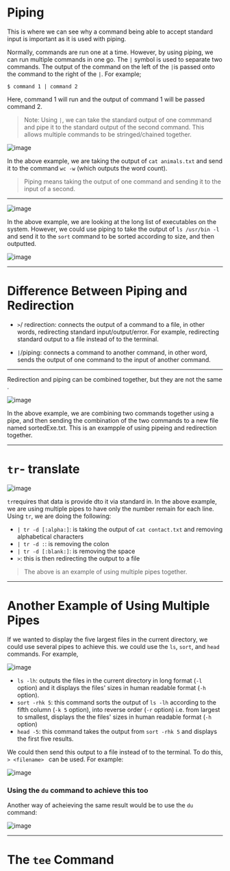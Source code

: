 # Piping 

This is where we can see why a command being able to accept standard input is important as it is used with piping.

Normally, commands are run one at a time. However, by using piping, we can run multiple commands in one go. The `|` symbol is used to separate two commands. The output of the command on the left of the `|`is passed onto the command to the right of the `|`. For example;

```console
$ command 1 | command 2
```
Here, command 1 will run and the output of command 1 will be passed command 2.

> Note: Using `|`, we can take the standard output of one commmand and pipe it to the standard output of the second command. This allows multiple commands to be stringed/chained together.

![image](https://user-images.githubusercontent.com/107522496/198016325-c58b6330-a6ae-4933-b6d9-78cc88dfa8a6.png)
 
In the above example, we are taking the output of `cat animals.txt` and send it to the command `wc -w` (which outputs the word count). 

> Piping means taking the output of one command and sending it to the input of a second.

---

![image](https://user-images.githubusercontent.com/107522496/198063744-b7ce5c95-fcab-4dd7-83ab-c6af77971ef2.png)

In the above example, we are looking at the long list of executables on the system. However, we could use piping to take the output of `ls /usr/bin -l` and send it to the `sort` command to be sorted according to size, and then outputted.

![image](https://user-images.githubusercontent.com/107522496/198059326-f7637aef-9d69-435a-9051-e20c24ade619.png)

 ---
 
 # Difference Between Piping and Redirection
 
 * `>`/ redirection: connects the output of a command to a file, in other words, redirecting standard input/output/error. For example, redirecting standard output to a file instead of to the terminal. 
   
 * `|`/piping: connects a command to another command, in other word, sends the output of one command to the input of another command. 

---

Redirection and piping can be combined together, but they are not the same .   

![image](https://user-images.githubusercontent.com/107522496/198067941-d1e74b0e-7dd5-4c5c-8144-b49c11838de7.png)

In the above example, we are combining two commands together using a pipe, and then sending the combination of the two commands to a new file named sortedExe.txt. This is an exampple of using pipeing and redirection together. 

---

# `tr`- translate 

![image](https://user-images.githubusercontent.com/107522496/198072900-ee1ed4a9-ddec-4c93-b7bf-02fb66dc4e4b.png)

`tr`requires that data is provide dto it via standard in. In the above example, we are using multiple pipes to have only the number remain for each line. Using `tr`, we are doing the following:

* `| tr -d [:alpha:]`: is taking the output of `cat contact.txt` and removing alphabetical characters
* ` | tr -d : `: is removing the colon 
* `| tr -d [:blank:]`: is removing the space 
* `>`: this is then redirecting the output to a file 

> The above is an example of using multiple pipes together.   
---

# Another Example of Using Multiple Pipes 

If we wanted to display the five largest files in the current directory, we could use several pipes to achieve this. we could use the `ls`, `sort`, and `head` commands. For example, 

![image](https://user-images.githubusercontent.com/107522496/198230663-41270d4e-0315-4fb7-82dd-cd90c8a2429d.png)

* `ls -lh`: outputs the files in the current directory in long format (`-l` option) and it displays the files' sizes in human readable format (`-h` option). 
* `sort -rhk 5`: this command sorts the output of `ls -lh` according to the fifth column (`-k 5` option), into reverse order (`-r` option) i.e. from largest to smallest, displays the the files' sizes in human readable format (`-h` option)
* `head -5`: this command takes the output from `sort -rhk 5` and displays the first five results.

We could then send this output to a file instead of to the terminal. To do this, `> <filename> ` can be used. For example:

![image](https://user-images.githubusercontent.com/107522496/198234128-9d7746ca-1c2c-4579-bb64-85523cd60113.png)

### Using the `du` command to achieve this too 

Another way of acheieving the same result would be to use the `du` command:

![image](https://user-images.githubusercontent.com/107522496/198236346-46619982-ce44-4c8b-b6b1-54995a3121f7.png)

---

# The `tee` Command

































